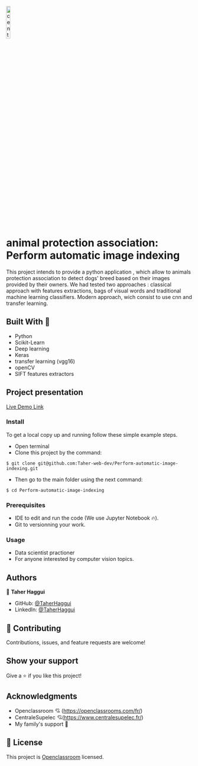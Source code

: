 <img src = "https://www.ladn.eu/wp-content/uploads/2017/04/openclassrooms-supelec.png" alt="centrale logo" width="15%">

# animal protection association: Perform automatic image indexing
This project intends to provide a python application , which allow to animals protection association to detect  dogs' breed based on their images provided by their owners. We had tested two approaches : classical approach with features extractions, bags of visual words and traditional machine learning classifiers. Modern approach, wich consist to use cnn and transfer learning.

## Built With 🔨

- Python 
- Scikit-Learn
- Deep learning
- Keras
- transfer learning (vgg16)
- openCV
- SIFT features extractors 

## Project presentation

[Live Demo Link](https://www.youtube.com/watch?v=E7K9miCW1FM&list=PLl2tX_AjHqW9BiEQkiLlOYGsxT0xGc10e)

### Install

To get a local copy up and running follow these simple example steps.
- Open terminal
- Clone this project by the command: 

```
$ git clone git@github.com:Taher-web-dev/Perform-automatic-image-indexing.git
```

- Then go to the main folder using the next command:

```
$ cd Perform-automatic-image-indexing
```

### Prerequisites

- IDE to edit and run the code (We use Jupyter Notebook 🔥).
- Git to versionning your work.


### Usage

- Data scientist practioner
- For anyone interested by computer vision topics.


## Authors

👤 **Taher Haggui**

- GitHub: [@TaherHaggui](https://github.com/Taher-web-dev)
- LinkedIn: [@TaherHaggui](https://www.linkedin.com/in/taher-haggui-66b5a6198/)


## 🤝 Contributing

Contributions, issues, and feature requests are welcome!



## Show your support

Give a ⭐️ if you like this project!


## Acknowledgments
- Openclassroom  💘 (https://openclassrooms.com/fr/)
- CentraleSupelec 💘(https://www.centralesupelec.fr/)
- My family's support 🙌

## 📝 License

This project is [Openclassroom](https://openclassrooms.com/fr/) licensed.
